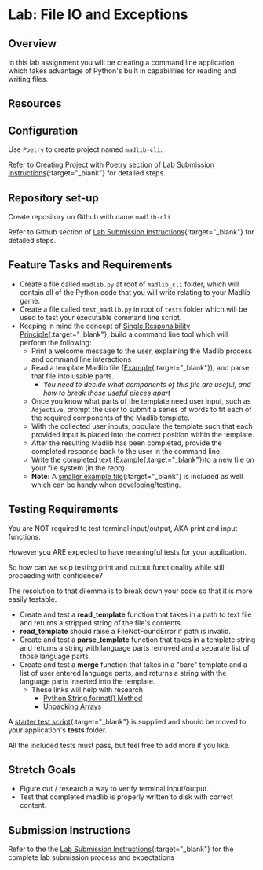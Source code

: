 # Lab: File IO and Exceptions

## Overview

In this lab assignment you will be creating a command line application which takes advantage of Python's built in capabilities for reading and writing files.

## Resources

## Configuration

Use `Poetry` to create project named `madlib-cli`.

Refer to Creating Project with Poetry section of [Lab Submission Instructions](../../../reference/submission-instructions/labs/){:target="_blank"} for detailed steps.

## Repository set-up

Create repository on Github with name `madlib-cli`

Refer to Github section of [Lab Submission Instructions](../../../reference/submission-instructions/labs/){:target="_blank"} for detailed steps.

## Feature Tasks and Requirements

- Create a file called `madlib.py` at root of `madlib_cli` folder, which will contain all of the Python code that you will write relating to your Madlib game.
- Create a file called `test_madlib.py` in root of `tests` folder which will be used to test your executable command line script.
- Keeping in mind the concept of [Single Responsibility Principle](https://en.wikipedia.org/wiki/Single_responsibility_principle){:target="_blank"}, build a command line tool which will perform the following:
  - Print a welcome message to the user, explaining the Madlib process and command line interactions
  - Read a template Madlib file ([Example](./assets/make_me_a_video_game_template.txt){:target="_blank"}), and parse that file into usable parts.
    - _You need to decide what components of this file are useful, and how to break those useful pieces apart_
  - Once you know what parts of the template need user input, such as `Adjective`, prompt the user to submit a series of words to fit each of the required components of the Madlib template.
  - With the collected user inputs, populate the template such that each provided input is placed into the correct position within the template.
  - After the resulting Madlib has been completed, provide the completed response back to the user in the command line.
  - Write the completed text ([Example](./assets/make_me_a_video_game_output.txt){:target="_blank"})to a new file on your file system (in the repo).
  - **Note:** A [smaller example file](./assets/dark_and_stormy_night_template.txt){:target="_blank"} is included as well which can be handy when developing/testing.

## Testing Requirements

You are NOT required to test terminal input/output, AKA print and input functions.

However you ARE expected to have meaningful tests for your application.

So how can we skip testing print and output functionality while still proceeding with confidence?

The resolution to that dilemma is to break down your code so that it is more easily testable.

- Create and test a **read_template** function that takes in a path to text file and returns a stripped string of the file's contents.
- **read_template** should raise a FileNotFoundError if path is invalid.
- Create and test a **parse_template** function that takes in a template string and returns a string with language parts removed and a separate list of those language parts.
- Create and test a **merge** function that takes in a "bare" template and a list of user entered language parts, and returns a string with the language parts inserted into the template.
  - These links will help with research 
      - [Python String format() Method](https://www.w3schools.com/python/ref_string_format.asp) 
      - [Unpacking Arrays](https://realpython.com/python-kwargs-and-args/#unpacking-with-the-asterisk-operators) 

A [starter test script](./starter_tests/test_madlib.py){:target="_blank"} is supplied and should be moved to your application's **tests** folder.

All the included tests must pass, but feel free to add more if you like.

## Stretch Goals

- Figure out / research a way to verify terminal input/output.
- Test that completed madlib is properly written to disk with correct content.

## Submission Instructions

Refer to the the [Lab Submission Instructions](../../../reference/submission-instructions/labs/){:target="_blank"} for the complete lab submission process and expectations
